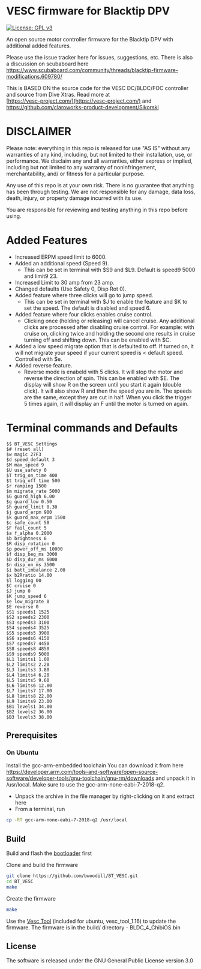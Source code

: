 # VESC firmware for Blacktip DPV

[![License: GPL v3](https://img.shields.io/badge/License-GPLv3-blue.svg)](https://www.gnu.org/licenses/gpl-3.0)

An open source motor controller firmware for the Blacktip DPV with additional added features.

Please use the issue tracker here for issues, suggestions, etc. There is also a discussion on scubaboard here https://www.scubaboard.com/community/threads/blacktip-firmware-modifications.609780/

This is BASED ON the source code for the VESC DC/BLDC/FOC controller and source from Dive Xtras. Read more at  
[https://vesc-project.com/](https://vesc-project.com/) and https://github.com/claroworks-product-development/Sikorski

# DISCLAIMER

Please note: everything in this repo is released for use "AS IS" without any warranties of any kind, including, but not limited to their installation, use, or performance. We disclaim any and all warranties, either express or implied, including but not limited to any warranty of noninfringement, merchantability, and/ or fitness for a particular purpose. 

Any use of this repo is at your own risk. There is no guarantee that anything has been through testing. We are not responsible for any damage, data loss, death, injury, or property damage incurred with its use.

You are responsible for reviewing and testing anything in this repo before using.

# Added Features
* Increased ERPM speed limit to 6000.
* Added an additional speed (Speed 9).
  * This can be set in terminal with $S9 and $L9. Default is speed9 5000 and limit9 23.
* Increased Limit to 30 amp from 23 amp.
* Changed defaults (Use Safety 0, Disp Rot 0).
* Added feature where three clicks will go to jump speed.
  * This can be set in terminal with $J to enable the feature and $K to set the speed. The default is disabled and speed 6.
* Added feature where four clicks enables cruise control.
  * Clicking once (holding or releasing) will cancel cruise. Any additional clicks are processed after disabling cruise control. For example: with cruise on, clicking twice and holding the second one results in cruise turning off and shifting down. This can be enabled with $C.
* Added a low speed migrate option that is defaulted to off. If turned on, it will not migrate your speed if your current speed is < default speed. Controlled with $e.
* Added reverse feature.
  * Reverse mode is enabeld with 5 clicks. It will stop the motor and reverse the direction of spin. This can be enabled with $E. The display will show R on the screen until you start it again (double click). It will also show R and then the speed you are in. The speeds are the same, except they are cut in half. When you click the trigger 5 times again, it will display an F until the motor is turned on again.

# Terminal commands and Defaults
```
$$ BT_VESC Settings
$# (reset all)
$w magic 27F3
$d speed_default 3
$M max_speed 9
$U use_safety 0
$T trig_on_time 400
$t trig_off_time 500
$r ramping 1500
$m migrate_rate 5000
$G guard_high 6.00
$g guard_low 0.50
$h guard_limit 0.30
$j guard_erpm 900
$k guard_max_erpm 1500
$c safe_count 50
$F fail_count 5
$a f_alpha 0.2000
$b brightness 6
$R disp_rotation 0
$p power_off_ms 10000
$f disp_beg_ms 3000
$D disp_dur_ms 6000
$n disp_on_ms 3500
$i batt_imbalance 2.00
$x b2Rratio 14.00
$l logging 00
$C cruise 0
$J jump 0
$K jump_speed 6
$e low_migrate 0
$E reverse 0
$S1 speeds1 1525
$S2 speeds2 2300
$S3 speeds3 3100
$S4 speeds4 3525
$S5 speeds5 3900
$S6 speeds6 4150
$S7 speeds7 4450
$S8 speeds8 4850
$S9 speeds9 5000
$L1 limits1 1.00
$L2 limits2 2.20
$L3 limits3 3.80
$L4 limits4 6.20
$L5 limits5 9.60
$L6 limits6 12.80
$L7 limits7 17.00
$L8 limits8 22.80
$L9 limits9 23.00
$B1 levels1 34.00
$B2 levels2 36.00
$B3 levels3 38.00
```

## Prerequisites

### On Ubuntu

Install the gcc-arm-embedded toolchain
You can download it from here
https://developer.arm.com/tools-and-software/open-source-software/developer-tools/gnu-toolchain/gnu-rm/downloads
and unpack it in /usr/local. Make sure to use the gcc-arm-none-eabi-7-2018-q2.

* Unpack the archive in the file manager by right-clicking on it and extract here
* From a terminal, run
```bash
cp -RT gcc-arm-none-eabi-7-2018-q2 /usr/local
```

## Build

Build and flash the [bootloader](https://github.com/vedderb/bldc-bootloader) first

Clone and build the firmware

```bash
git clone https://github.com/bwoodill/BT_VESC.git
cd BT_VESC
make
```

Create the firmware 
```bash
make
```

Use the [Vesc Tool](https://vesc-project.com/vesc_tool) (included for ubuntu, vesc_tool_1.16) to update the firmware. The firmware is in the build/ directory - BLDC_4_ChibiOS.bin

## License

The software is released under the GNU General Public License version 3.0

